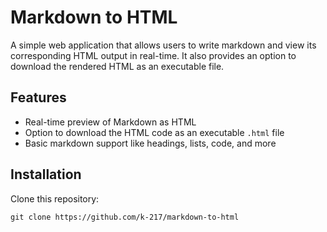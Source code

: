 # Markdown to HTML

A simple web application that allows users to write markdown and view its corresponding HTML output in real-time. It also provides an option to download the rendered HTML as an executable file.

## Features

- Real-time preview of Markdown as HTML
- Option to download the HTML code as an executable `.html` file
- Basic markdown support like headings, lists, code, and more

## Installation

Clone this repository:

```
git clone https://github.com/k-217/markdown-to-html
```